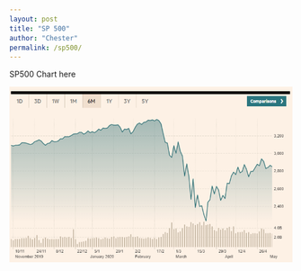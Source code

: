 ```yaml
---
layout: post
title: "SP 500"
author: "Chester"
permalink: /sp500/
---
```


SP500 Chart here

![Down -0.7%](/assets/sp500chart.png)

